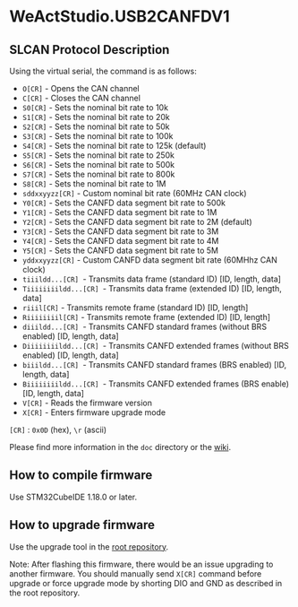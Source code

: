 # WeActStudio.USB2CANFDV1

## SLCAN Protocol Description

Using the virtual serial, the command is as follows:
- `O[CR]` - Opens the CAN channel
- `C[CR]` - Closes the CAN channel
- `S0[CR]` - Sets the nominal bit rate to 10k
- `S1[CR]` - Sets the nominal bit rate to 20k
- `S2[CR]` - Sets the nominal bit rate to 50k
- `S3[CR]` - Sets the nominal bit rate to 100k
- `S4[CR]` - Sets the nominal bit rate to 125k (default)
- `S5[CR]` - Sets the nominal bit rate to 250k
- `S6[CR]` - Sets the nominal bit rate to 500k
- `S7[CR]` - Sets the nominal bit rate to 800k
- `S8[CR]` - Sets the nominal bit rate to 1M
- `sddxxyyzz[CR]` - Custom nominal bit rate (60MHz CAN clock)
- `Y0[CR]` - Sets the CANFD data segment bit rate to 500k
- `Y1[CR]` - Sets the CANFD data segment bit rate to 1M
- `Y2[CR]` - Sets the CANFD data segment bit rate to 2M (default)
- `Y3[CR]` - Sets the CANFD data segment bit rate to 3M
- `Y4[CR]` - Sets the CANFD data segment bit rate to 4M
- `Y5[CR]` - Sets the CANFD data segment bit rate to 5M
- `yddxxyyzz[CR]` - Custom CANFD data segment bit rate (60MHhz CAN clock)
- `tiiildd...[CR] `- Transmits data frame (standard ID) [ID, length, data]
- `Tiiiiiiiildd...[CR] `- Transmits data frame (extended ID) [ID, length, data]
- `riiil[CR]` - Transmits remote frame (standard ID) [ID, length]
- `Riiiiiiiil[CR]` - Transmits remote frame (extended ID) [ID, length]
- `diiildd...[CR] `- Transmits CANFD standard frames (without BRS enabled) [ID, length, data]
- `Diiiiiiiildd...[CR] `- Transmits CANFD extended frames (without BRS enabled) [ID, length, data]
- `biiildd...[CR] `- Transmits CANFD standard frames (BRS enabled) [ID, length, data]
- `Biiiiiiiildd...[CR] `- Transmits CANFD extended frames (BRS enable) [ID, length, data]
- `V[CR]` - Reads the firmware version
- `X[CR]` - Enters firmware upgrade mode

`[CR]` : `0x0D` (hex), `\r` (ascii)

Please find more information in the `doc` directory or the [wiki](https://github.com/Nakakiyo092/usb2canfdv1/wiki).

## How to compile firmware
Use STM32CubeIDE 1.18.0 or later.

## How to upgrade firmware
Use the upgrade tool in the [root repository](https://github.com/WeActStudio/WeActStudio.USB2CANFDV1).

Note: After flashing this firmware, there would be an issue upgrading to another firmware.
You should manually send `X[CR]` command before upgrade or force upgrade mode by shorting DIO and GND as described in the root repository.
